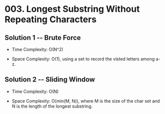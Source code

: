 # 003. Longest Substring Without Repeating Characters

## Solution 1 -- Brute Force

* Time Complexity: O(N^2)

* Space Complexity: O(1), using a set to record the visted letters among a-z.

## Solution 2 -- Sliding Window

* Time Complexity: O(N)

* Space Complexity: O(min(M, N)), where M is the size of the char set and N is the length of the longest substring.
